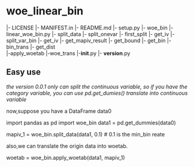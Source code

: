 # woe_linear_bin

|- LICENSE
|- MANIFEST.in
|- README.md
|- setup.py
|- woe_bin
   |- linear_woe_bin.py
      |- split_data
         |- split_onevar
            |- first_split
               |- get_iv
            |- split_var_bin
               |- get_iv
            |- get_mapiv_result
               |- get_bound
               |- get_bin
                  |- bin_trans
               |- get_dist              
      |-apply_woetab
         |-woe_trans
    |-__init__.py
    |- __version__.py


## Easy use 
*the version 0.0.1 only can split the continuous variable, so if you have the category variable, 
you can use pd.get_dumies() translate into  continuous variable*

now,suppose you have a DataFrame data0

import pandas as pd
import woe_bin
data1 = pd.get_dummies(data0)

mapiv_1 = woe_bin.split_data(data1, 0.1) # 0.1 is the min_bin reate

also,we can translate the origin data into woetab.

woetab = woe_bin.apply_woetab(data1, mapiv_1)

